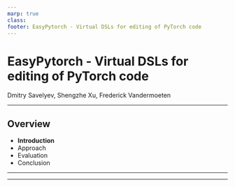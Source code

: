 ```yaml
---
marp: true
class:
footer: EasyPytorch - Virtual DSLs for editing of PyTorch code
---
```

<!-- _class:
- lead -->
# EasyPytorch - Virtual DSLs for editing of PyTorch code

Dmitry Savelyev, Shengzhe Xu, Frederick Vandermoeten

---
<!-- paginate: true -->
## Overview

- **Introduction**
- Approach
- Evaluation
- Conclusion

---
<!-- header: Introduction: virtual DSL for Pytorch -->



---